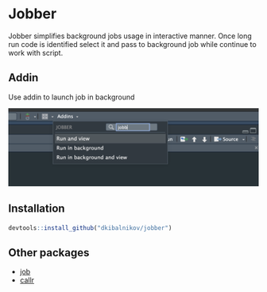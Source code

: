 # Jobber

Jobber simplifies background jobs usage in interactive manner. Once long run code is identified select it and pass to background job while continue to work with script.

## Addin
Use addin to launch job in background

![](/man/figures/addin.png)

## Installation

```R
devtools::install_github("dkibalnikov/jobber")
```
 ## Other packages 
 
- [job](https://lindeloev.github.io/job/)
- [callr](https://callr.r-lib.org/)
